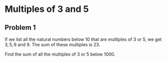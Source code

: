 # Multiples of 3 and 5

## Problem 1

If we list all the natural numbers below $10$ that are multiples of $3$ or $5$,
we get $3, 5, 6$ and $9$. The sum of these multiples is $23$.

Find the sum of all the multiples of $3$ or $5$ below $1000$.
